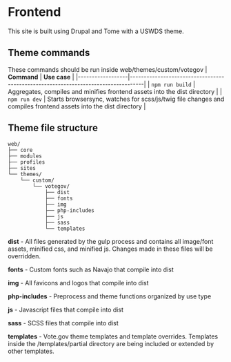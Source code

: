 # Frontend
This site is built using Drupal and Tome with a USWDS theme.

## Theme commands
These commands should be run inside web/themes/custom/votegov
| **Command**      | **Use case**                                                                      |
|------------------|-----------------------------------------------------------------------------------|
| `npm run build`  | Aggregates, compiles and minifies frontend assets into the dist directory                                                            |
| `npm run dev`    | Starts browsersync, watches for scss/js/twig file changes and compiles frontend assets into the dist directory                                                                   |

## Theme file structure
```
web/
├── core
├── modules
├── profiles
├── sites
└── themes/
    └── custom/
        └── votegov/
            ├── dist
            ├── fonts
            ├── img
            ├── php-includes
            ├── js
            ├── sass
            └── templates
```

**dist** - All files generated by the gulp process and contains all image/font assets, minified css, and minified js. Changes made in these files will be overridden.

**fonts** - Custom fonts such as Navajo that compile into dist

**img** - All favicons and logos that compile into dist

**php-includes** - Preprocess and theme functions organized by use type

**js** - Javascript files that compile into dist

**sass** - SCSS files that compile into dist

**templates** - Vote.gov theme templates and template overrides. Templates inside the /templates/partial directory are being included or extended by other templates.

